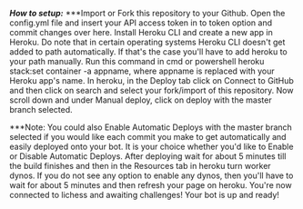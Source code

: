 ***How to setup:***
***Import or Fork this repository to your Github.
Open the config.yml file and insert your API access token in to token option and commit changes over here.
Install Heroku CLI and create a new app in Heroku.
Do note that in certain operating systems Heroku CLI doesn't get added to path automatically. If that's the case you'll have to add heroku to your path manually.
Run this command in cmd or powershell heroku stack:set container -a appname, where appname is replaced with your Heroku app's name.
In heroku, in the Deploy tab click on Connect to GitHub and then click on search and select your fork/import of this repository.
Now scroll down and under Manual deploy, click on deploy with the master branch selected.

***Note: You could also Enable Automatic Deploys with the master branch selected if you would like each commit you make to get automatically and easily deployed onto your bot. It is your choice whether you'd like to Enable or Disable Automatic Deploys.
After deploying wait for about 5 minutes till the build finishes and then in the Resources tab in heroku turn worker dynos. If you do not see any option to enable any dynos, then you'll have to wait for about 5 minutes and then refresh your page on heroku.
You're now connected to lichess and awaiting challenges! Your bot is up and ready!
